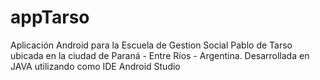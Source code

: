 # appTarso

Aplicación Android para la Escuela de Gestion Social Pablo de Tarso ubicada en la ciudad de Paraná - Entre Ríos - Argentina.
Desarrollada en JAVA utilizando como IDE Android Studio

